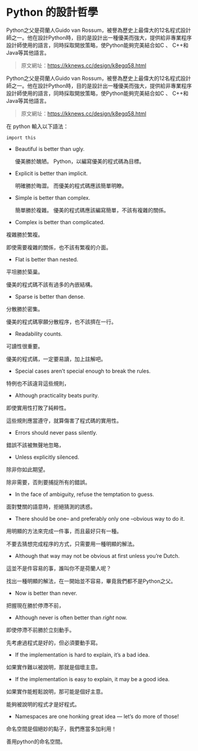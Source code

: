 # Python 的設計哲學

Python之父是荷蘭人Guido van Rossum，被譽為歷史上最偉大的12名程式設計師之一。他在設計Python時，目的是設計出一種優美而強大，提供給非專業程序設計師使用的語言，同時採取開放策略，使Python能夠完美結合如C 、 C++和Java等其他語言。

> 原文網址：https://kknews.cc/design/k8egq58.html

Python之父是荷蘭人Guido van Rossum，被譽為歷史上最偉大的12名程式設計師之一。他在設計Python時，目的是設計出一種優美而強大，提供給非專業程序設計師使用的語言，同時採取開放策略，使Python能夠完美結合如C 、 C++和Java等其他語言。

> 原文網址：https://kknews.cc/design/k8egq58.html


在 python 輸入以下語法：

    import this
    

- Beautiful is better than ugly.

  優美勝於醜陋。
  Python，以編寫優美的程式碼為目標。

- Explicit is better than implicit.

  明確勝於晦澀。
  而優美的程式碼應該簡單明瞭。

- Simple is better than complex.

  簡單勝於複雜。
  優美的程式碼應該編寫簡單，不該有複雜的關係。

- Complex is better than complicated.

複雜勝於繁複。

即使需要複雜的關係，也不該有繁複的介面。

- Flat is better than nested.

平坦勝於築巢。

優美的程式碼不該有過多的內嵌結構。

- Sparse is better than dense.

分散勝於密集。

優美的程式碼寧願分散程序，也不該擠在一行。

- Readability counts.

可讀性很重要。

優美的程式碼，一定要易讀，加上註解吧。

- Special cases aren’t special enough to break the rules.

特例也不該違背這些規則，

- Although practicality beats purity.

即使實用性打敗了純粹性。

這些規則應當遵守，就算傷害了程式碼的實用性。

- Errors should never pass silently.

錯誤不該被無聲地忽略，

- Unless explicitly silenced.

除非你如此期望。

除非需要，否則要捕捉所有的錯誤。

- In the face of ambiguity, refuse the temptation to guess.

面對雙關的語意時，拒絕猜測的誘惑。

- There should be one– and preferably only one –obvious way to do it.

用明顯的方法來完成一件事，而且最好只有一種。

不要去猜想完成程序的方式，只需要用一種明顯的解法。

- Although that way may not be obvious at first unless you’re Dutch.

這並不是件容易的事，誰叫你不是荷蘭人呢？

找出一種明顯的解法，在一開始並不容易，畢竟我們都不是Python之父。

- Now is better than never.

把握現在勝於停滯不前，

- Although never is often better than *right* now.

即使停滯不前勝於立刻動手。

先考慮過程式是好的，但必須要動手寫。

- If the implementation is hard to explain, it’s a bad idea.

如果實作難以被說明，那就是個壞主意。

- If the implementation is easy to explain, it may be a good idea.

如果實作能輕鬆說明，那可能是個好主意。

能夠被說明的程式才是好程式。

- Namespaces are one honking great idea — let’s do more of those!

命名空間是個絕妙的點子，我們應當多加利用！

善用python的命名空間。

 
